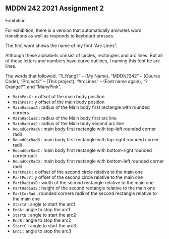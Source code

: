 ## MDDN 242 2021 Assignment 2

Exhibition

For exhibition, there is a version that automatically animates word transitions as well as responds to keyboard presses.

The first word shows the name of my font “Arc Lines”.

Although these alphabets consist of circles, rectangles and arc lines. But all of these letters and numbers have curve outlines, I naming this font be arc lines.

The words that followed,
“?LiYang?” – (My Name),
“MDDN?242” – (Course Code),
“Project2” – (This project),
“ArcLines” – (Font name again),
“?Orange?”,
and “ManyPink”.


  * `MainPosX` : x offset of the main body position
  * `MainPosY` : y offset of the main body position
  * `MainRadiusA` : radius of the Main body first rectangle with rounded corners
  * `MainRadiusB` : radius of the Main body first arc line 
  * `MainRadiusC` : radius of the Main body second arc line 
  * `RoundCorRadA` : main body first rectangle with top-left rounded corner radii
  * `RoundCorRadB` : main body first rectangle with top-right rounded corner radii
  * `RoundCorRadC` : main body first rectangle with bottom-right rounded corner radii
  * `RoundCorRadD` : main body first rectangle with bottom-left rounded corner radii
  * `PartPosX` : x offset of the second circle relative to the main one
  * `PartPosY` : y offset of the second circle relative to the main one
  * `PartRadiusD` : width of the second rectangle relative to the main one
  * `PartRadiusE` : height of the second rectangle relative to the main one
  * `PartCorRad` : rounded corners radii of the second rectangle relative to the main one
  * `StartA` : angle to start the arc1
  * `EndA` : angle to stop the arc1
  * `StartB` : angle to start the arc2
  * `EndB` : angle to stop the arc2
  * `StartC` : angle to start the arc3
  * `EndC` : angle to stop the arc3
